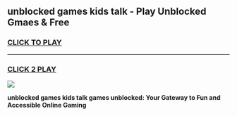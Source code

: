 
## unblocked games kids talk - Play Unblocked Gmaes & Free
<h3>
<a href="https://news.freeplayer.one?title=unblocked_games_kids_talk&ref=23F">CLICK TO PLAY</a></h3>
<hr>

<h3>
<a href="https://news.freeplayer.one?title=unblocked_games_kids_talk&ref=23F">CLICK 2 PLAY</a>
  
</h3>

<a href="https://news.freeplayer.one?title=unblocked_games_kids_talk&ref=23F/"><img src="https://clearcache.store/games.png"></a>


**unblocked games kids talk games unblocked: Your Gateway to Fun and Accessible Online Gaming**
